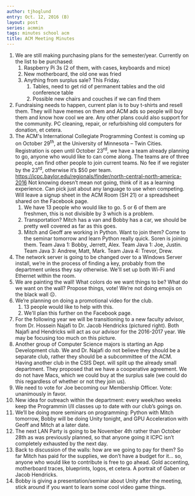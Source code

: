 ```yaml
---
author: tjhoglund
entry: Oct. 12, 2016 (B)
layout: post
series: acmmin
tags: minutes school acm
title: ACM Meeting Minutes
---
```


1. We are still making purchasing plans for the semester/year. Currently on the
   list to be purchased:
   1. Raspberry Pi 3s (2 of them, with cases, keyboards and mice)
   2. New motherboard, the old one was fried
   3. Anything from surplus sale? This Friday.
      1. Tables, need to get rid of permanent tables and the old conference
         table
      2. Possible new chairs and couches if we can find them
2. Fundraising needs to happen, current plan is to buy t-shirts and resell them.
   They will have memes on them and ACM ads so people will buy them and know how
   cool we are. Any other plans could also support for the community. PC
   cleaning, repair, or refurbishing old computers for donation, et cetera.
3. The ACM's International Collegiate Programming Contest is coming up on
   October 29<sup>th</sup>, at the University of Minnesota – Twin Cities.
   Registration is open until October 23<sup>rd</sup>, we have a team already
   planning to go, anyone who would like to can come along. The teams are of
   three people, can find other people to join current teams. No fee if we
   register by the 23<sup>rd</sup>, otherwise it’s $50 per team.
   <https://icpc.baylor.edu/regionals/finder/north-central-north-america-2016>
   Not knowing doesn’t mean not going, think of it as a learning experience. Can
   pick just about any language to use when competing. Will leave a signup sheet
   in the ACM Room (SH 21) or a spreadsheet shared on the Facebook page.
   1. We have 13 people who would like to go. 5 or 6 of them are freshmen, this
      is not divisible by 3 which is a problem.
   2. Transportation? Mitch has a van and Bobby has a car, we should be pretty
      well covered as far as this goes.
   3. Mitch and Geoff are working in Python. Want to join them? Come to the
      seminar tomorrow and learn Python really quick. Soren is joining them.
      Team Java 1: Bobby, Jerrett, Alex. Team Java 1: Joe, Justin. Team Java 3:
      Andrew, Matt, Mark. Team Java 4: Trevor, Drew.
4. The network server is going to be changed over to a Windows Server install,
   we’re in the process of finding a key, probably from the department unless
   they say otherwise. We'll set up both Wi-Fi and Ethernet within the room.
5. We are painting the wall! What colors do we want things to be? What do we
   want on the wall? Propose things, vote! We’re not doing emojis on the black
   wall ☹.
6. We’re planning on doing a promotional video for the club.
   1. 13 people would like to help with this.
   2. We'll plan this further on the Facebook page.
7. For the following year we will be transitioning to a new faculty advisor,
   from Dr. Hossein Najafi to Dr. Jacob Hendricks (pictured right). Both Najafi
   and Hendricks will act as our advisor for the 2016-2017 year. We may be
   focusing too much on this picture.
8. Another group of Computer Science majors is starting an App Development club.
   We and Dr. Najafi do not believe they should be a separate club, rather they
   should be a subcommittee of the ACM. Having another club in the CSIS Dept.
   will split up the already small department. They proposed that we have a
   cooperative agreement. We do not have Macs, which we could buy at the surplus
   sale (we could do this regardless of whether or not they join us).
9. We need to vote for Joe becoming our Membership Officer. Vote: unanimously in
   favor.
10. New idea for outreach within the department: every week/two weeks keep the
    Programmin I/II classes up to date with our club’s goings on.
11. We’ll be doing more seminars on programming: Python with Mitch tomorrow,
    Bobby will be doing Unity tonight, and GPU Acceleration with Geoff and Mitch
    at a later date.
12. The next LAN Party is going to be November 4th rather than October 28th as
    was previously planned, so that anyone going it ICPC isn’t completely
    exhausted by the next day.
13. Back to discussion of the walls: how are we going to pay for them? So far
    Mitch has paid for the supplies, we don’t have a budget for it... so, anyone
    who would like to contribute is free to go ahead. Gold accenting,
    motherboard traces, blueprints, logos, et cetera. A portrait of Gaben or
    Jacob Hendricks.
14. Bobby is giving a presentation/seminar about Unity after the meeting, stick
    around if you want to learn some cool video game things.
